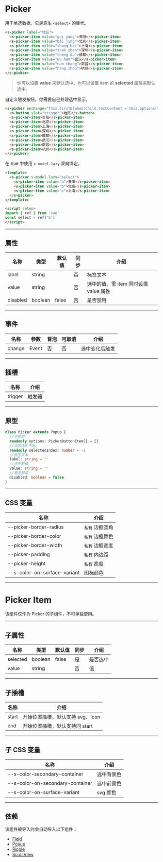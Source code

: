 # Picker

用于单选数据，它是原生 `<select>` 的替代。

```html preview
<s-picker label="地区">
  <s-picker-item value="gui yang">贵阳</s-picker-item>
  <s-picker-item value="bei jing">北京</s-picker-item>
  <s-picker-item value="shang hai">上海</s-picker-item>
  <s-picker-item value="shen zhen">深圳</s-picker-item>
  <s-picker-item value="cheng du">成都</s-picker-item>
  <s-picker-item value="wu han">武汉</s-picker-item>
  <s-picker-item value="nan chang">南昌</s-picker-item>
  <s-picker-item value="hang zhou">杭州</s-picker-item>
</s-picker>
```

> 你可以设置 **value** 来默认选中，也可以设置 item 的 **selected** 属性来默认选中。


自定义触发按钮，你需要自己处理选中显示。

```html preview
<s-picker onchange="this.firstElementChild.textContent = this.options[this.selectedIndex].textContent">
  <s-button slot="trigger">地区</s-button>
  <s-picker-item>贵阳</s-picker-item>
  <s-picker-item>北京</s-picker-item>
  <s-picker-item>上海</s-picker-item>
  <s-picker-item>深圳</s-picker-item>
  <s-picker-item>成都</s-picker-item>
  <s-picker-item>武汉</s-picker-item>
  <s-picker-item>南昌</s-picker-item>
  <s-picker-item>杭州</s-picker-item>
</s-picker>
```

在 Vue 中使用 `v-model.lazy` 双向绑定。

```html
<template>
  <s-picker v-model.lazy="select">
    <s-picker-item value="a">贵阳</s-picker-item>
    <s-picker-item value="b">北京</s-picker-item>
    <s-picker-item value="c">上海</s-picker-item>
  </s-picker>
</template>

<script setup>
import { ref } from 'vue'
const select = ref('b')
</script>
```

---

## 属性

| 名称     | 类型     | 默认值 | 同步 | 介绍                               |
| -------- | ------- | ------ | --- | ---------------------------------- |
| label    | string  |        | 否  | 标签文本                            |
| value    | string  |        | 否  | 选中的值，需 item 同时设置 value 属性 |
| disabled | boolean | false  | 否  | 是否禁用                            |

---

## 事件

| 名称   | 参数   | 冒泡 | 可取消 | 介绍          |
| ------ |------ |------|------ |-------------- |
| change | Event | 否   | 否     | 选中变化后触发 |

---

## 插槽

| 名称    | 介绍   |
| ------- | ----- |
| trigger | 触发器 |

---

## 原型

```ts
class Picker extends Popup {
  //子项目
  readonly options: PickerButtonItem[] = []
  //当前选中下标 
  readonly selectedIndex: number = -1
  //标签文本
  label: string = ''
  //选中的值
  value: string = ''
  //是否禁用
  disabled: boolean = false
}
```

---

## CSS 变量

| 名称                         | 介绍            |
| ---------------------------- | -------------- |
| --picker-border-radius       | `私有` 边框圆角 |
| --picker-border-color        | `私有` 边框颜色 |
| --picker-border-width        | `私有` 边框宽度 |
| --picker-padding             | `私有` 内边距   |
| --picker-height              | `私有` 高度     |
| --s-color-on-surface-variant | 图标颜色        |

---

# Picker Item

该组件仅作为 Picker 的子组件，不可单独使用。

---

## 子属性

| 名称     | 类型     | 默认值 | 同步 | 介绍     |
| -------- | ------- | ------ | --- | ------- |
| selected | boolean | false  | 是  | 是否选中 |
| value    | string  |        | 否  | 值      |

---

## 子插槽

| 名称   | 介绍                             |
| ------ | ------------------------------- |
| start  |  开始位置插槽，默认支持 svg、icon |
| end    |  开始位置插槽，默认支持同 start   |

---

## 子 CSS 变量

| 名称                             | 介绍       |
| -------------------------------- | --------- |
| --s-color-secondary-container    | 选中背景色 |
| --s-color-on-secondary-container | 选中前景色 |
| --s-color-on-surface-variant     | svg 颜色   |

---

## 依赖

该组件被导入时会自动导入以下组件：

- [Field](./field)
- [Popup](./popup)
- [Ripple](./ripple)
- [ScrollView](./scroll-view)